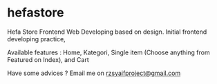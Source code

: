# hefastore
Hefa Store Frontend Web Developing based on design. Initial frontend developing practice,

Available features : Home, Kategori, Single item (Choose anything from Featured on Index), and Cart

Have some advices ? Email me on rzsyaifproject@gmail.com
